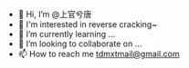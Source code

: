 - 👋 Hi, I’m @上官兮唐
- 👀 I'm interested in reverse cracking~
- 🌱 I’m currently learning ...
- 💞️ I’m looking to collaborate on ...
- 📫 How to reach me tdmxtmail@gmail.com
